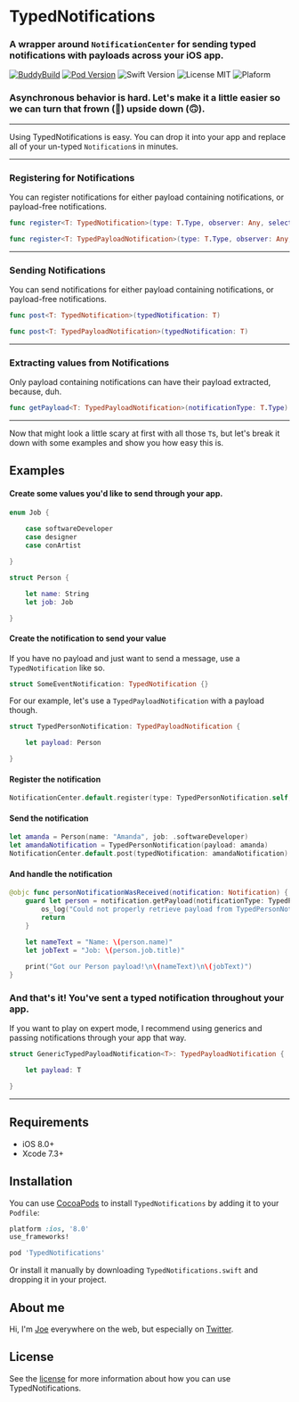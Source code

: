# TypedNotifications

### A wrapper around `NotificationCenter` for sending typed notifications with payloads across your iOS app.

[![BuddyBuild](https://dashboard.buddybuild.com/api/statusImage?appID=59a836506532420001f89b3b&branch=master&build=latest)](https://dashboard.buddybuild.com/apps/59a836506532420001f89b3b/build/latest?branch=master) 
[![Pod Version](https://img.shields.io/badge/Pod-1.1-6193DF.svg)](https://cocoapods.org/)
![Swift Version](https://img.shields.io/badge/Swift-3.0%20|%203.1%20|%203.2%20|%204.0-brightgreen.svg)
![License MIT](https://img.shields.io/badge/License-MIT-lightgrey.svg) 
![Plaform](https://img.shields.io/badge/Platform-iOS-lightgrey.svg)


### Asynchronous behavior is hard. Let's make it a little easier so we can turn that frown (🙁) upside down (🙃).

---

Using TypedNotifications is easy. You can drop it into your app and replace all of your un-typed `Notification`s in minutes.

---

### Registering for Notifications

You can register notifications for either payload containing notifications, or payload-free notifications.

```swift
func register<T: TypedNotification>(type: T.Type, observer: Any, selector: Selector)
```

```swift
func register<T: TypedPayloadNotification>(type: T.Type, observer: Any, selector: Selector)
```
---

### Sending Notifications

You can send notifications for either payload containing notifications, or payload-free notifications.

```swift
func post<T: TypedNotification>(typedNotification: T)
```

```swift
func post<T: TypedPayloadNotification>(typedNotification: T)
```
---

### Extracting values from Notifications

Only payload containing notifications can have their payload extracted, because, duh.

```swift
func getPayload<T: TypedPayloadNotification>(notificationType: T.Type) -> T.Payload?
```
---

Now that might look a little scary at first with all those `T`s, but let's break it down with some examples and show you how easy this is.

## Examples

#### Create some values you'd like to send through your app.

```swift
enum Job {
    
    case softwareDeveloper
    case designer
    case conArtist

}

struct Person {

    let name: String
    let job: Job

}
```

#### Create the notification to send your value

If you have no payload and just want to send a message, use a `TypedNotification` like so.

```swift
struct SomeEventNotification: TypedNotification {}
```

For our example, let's use a `TypedPayloadNotification` with a payload though.

```swift
struct TypedPersonNotification: TypedPayloadNotification {

    let payload: Person

}
```

#### Register the notification

```swift
NotificationCenter.default.register(type: TypedPersonNotification.self, observer: self, selector: #selector(personNotificationWasReceived))
```

#### Send the notification

```swift
let amanda = Person(name: "Amanda", job: .softwareDeveloper)
let amandaNotification = TypedPersonNotification(payload: amanda)
NotificationCenter.default.post(typedNotification: amandaNotification)
```


#### And handle the notification

```swift
@objc func personNotificationWasReceived(notification: Notification) {
    guard let person = notification.getPayload(notificationType: TypedPersonNotification.self) else {
        os_log("Could not properly retrieve payload from TypedPersonNotification")
        return
    }
    
    let nameText = "Name: \(person.name)"
    let jobText = "Job: \(person.job.title)"

    print("Got our Person payload!\n\(nameText)\n\(jobText)")
}
```

### And that's it! You've sent a typed notification throughout your app.

If you want to play on expert mode, I recommend using generics and passing notifications through your app that way.

```swift
struct GenericTypedPayloadNotification<T>: TypedPayloadNotification {

    let payload: T

}
```

---

## Requirements

- iOS 8.0+
- Xcode 7.3+

## Installation
You can use [CocoaPods](http://cocoapods.org/) to install `TypedNotifications` by adding it to your `Podfile`:

```ruby
platform :ios, '8.0'
use_frameworks!

pod 'TypedNotifications'
```

Or install it manually by downloading `TypedNotifications.swift` and dropping it in your project.

## About me

Hi, I'm [Joe](http://fabisevi.ch) everywhere on the web, but especially on [Twitter](https://twitter.com/mergesort).

## License

See the [license](LICENSE) for more information about how you can use TypedNotifications.
